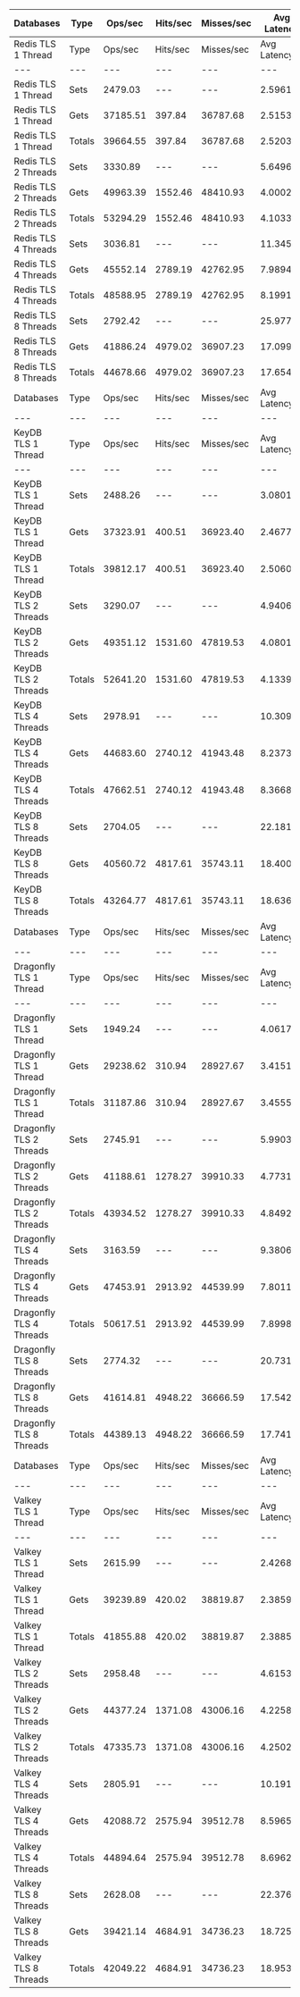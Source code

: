 | Databases | Type | Ops/sec | Hits/sec | Misses/sec | Avg Latency | p50 Latency | p99 Latency | p99.9 Latency | KB/sec |
| --- | --- | --- | --- | --- | --- | --- | --- | --- | --- |
| Redis TLS 1 Thread | Type | Ops/sec | Hits/sec | Misses/sec | Avg Latency | p50 Latency | p99 Latency | p99.9 Latency | KB/sec |
| --- | --- | --- | --- | --- | --- | --- | --- | --- | --- |
Redis TLS 1 Thread | Sets | 2479.03 | --- | --- | 2.59612 | 2.36700 | 5.31100 | 21.24700 | 118.61 |
Redis TLS 1 Thread | Gets | 37185.51 | 397.84 | 36787.68 | 2.51531 | 2.35100 | 4.54300 | 5.95100 | 1417.94 |
Redis TLS 1 Thread | Totals | 39664.55 | 397.84 | 36787.68 | 2.52037 | 2.35100 | 4.60700 | 6.30300 | 1536.54 |
Redis TLS 2 Threads | Sets | 3330.89 | --- | --- | 5.64962 | 3.88700 | 9.98300 | 307.19900 | 159.37 |
Redis TLS 2 Threads | Gets | 49963.39 | 1552.46 | 48410.93 | 4.00028 | 3.85500 | 8.63900 | 11.13500 | 1910.14 |
Redis TLS 2 Threads | Totals | 53294.29 | 1552.46 | 48410.93 | 4.10337 | 3.85500 | 8.70300 | 11.51900 | 2069.51 |
Redis TLS 4 Threads | Sets | 3036.81 | --- | --- | 11.34517 | 7.58300 | 21.50300 | 712.70300 | 145.30 |
Redis TLS 4 Threads | Gets | 45552.14 | 2789.19 | 42762.95 | 7.98945 | 7.51900 | 18.17500 | 24.31900 | 1748.20 |
Redis TLS 4 Threads | Totals | 48588.95 | 2789.19 | 42762.95 | 8.19919 | 7.51900 | 18.30300 | 25.98300 | 1893.50 |
Redis TLS 8 Threads | Sets | 2792.42 | --- | --- | 25.97770 | 16.25500 | 45.56700 | 1662.97500 | 133.60 |
Redis TLS 8 Threads | Gets | 41886.24 | 4979.02 | 36907.23 | 17.09931 | 16.12700 | 37.88700 | 48.89500 | 1619.30 |
Redis TLS 8 Threads | Totals | 44678.66 | 4979.02 | 36907.23 | 17.65421 | 16.12700 | 38.14300 | 52.73500 | 1752.90 |
| Databases | Type | Ops/sec | Hits/sec | Misses/sec | Avg Latency | p50 Latency | p99 Latency | p99.9 Latency | KB/sec |
| --- | --- | --- | --- | --- | --- | --- | --- | --- | --- |
| KeyDB TLS 1 Thread | Type | Ops/sec | Hits/sec | Misses/sec | Avg Latency | p50 Latency | p99 Latency | p99.9 Latency | KB/sec |
| --- | --- | --- | --- | --- | --- | --- | --- | --- | --- |
KeyDB TLS 1 Thread | Sets | 2488.26 | --- | --- | 3.08014 | 2.28700 | 5.63100 | 145.40700 | 119.05 |
KeyDB TLS 1 Thread | Gets | 37323.91 | 400.51 | 36923.40 | 2.46776 | 2.27100 | 4.60700 | 6.04700 | 1423.22 |
KeyDB TLS 1 Thread | Totals | 39812.17 | 400.51 | 36923.40 | 2.50604 | 2.27100 | 4.67100 | 6.46300 | 1542.27 |
KeyDB TLS 2 Threads | Sets | 3290.07 | --- | --- | 4.94069 | 3.91900 | 10.94300 | 206.84700 | 157.41 |
KeyDB TLS 2 Threads | Gets | 49351.12 | 1531.60 | 47819.53 | 4.08012 | 3.90300 | 9.34300 | 12.09500 | 1886.72 |
KeyDB TLS 2 Threads | Totals | 52641.20 | 1531.60 | 47819.53 | 4.13391 | 3.90300 | 9.40700 | 12.99100 | 2044.14 |
KeyDB TLS 4 Threads | Sets | 2978.91 | --- | --- | 10.30916 | 7.77500 | 22.78300 | 438.27100 | 142.52 |
KeyDB TLS 4 Threads | Gets | 44683.60 | 2740.12 | 41943.48 | 8.23737 | 7.74300 | 19.07100 | 24.83100 | 1714.89 |
KeyDB TLS 4 Threads | Totals | 47662.51 | 2740.12 | 41943.48 | 8.36686 | 7.77500 | 19.19900 | 26.23900 | 1857.41 |
KeyDB TLS 8 Threads | Sets | 2704.05 | --- | --- | 22.18164 | 17.53500 | 46.59100 | 811.00700 | 129.38 |
KeyDB TLS 8 Threads | Gets | 40560.72 | 4817.61 | 35743.11 | 18.40044 | 17.53500 | 39.42300 | 49.91900 | 1568.03 |
KeyDB TLS 8 Threads | Totals | 43264.77 | 4817.61 | 35743.11 | 18.63677 | 17.53500 | 39.67900 | 53.24700 | 1697.41 |
| Databases | Type | Ops/sec | Hits/sec | Misses/sec | Avg Latency | p50 Latency | p99 Latency | p99.9 Latency | KB/sec |
| --- | --- | --- | --- | --- | --- | --- | --- | --- | --- |
| Dragonfly TLS 1 Thread | Type | Ops/sec | Hits/sec | Misses/sec | Avg Latency | p50 Latency | p99 Latency | p99.9 Latency | KB/sec |
| --- | --- | --- | --- | --- | --- | --- | --- | --- | --- |
Dragonfly TLS 1 Thread | Sets | 1949.24 | --- | --- | 4.06179 | 3.51900 | 7.03900 | 140.28700 | 93.26 |
Dragonfly TLS 1 Thread | Gets | 29238.62 | 310.94 | 28927.67 | 3.41512 | 3.51900 | 6.39900 | 7.51900 | 1114.90 |
Dragonfly TLS 1 Thread | Totals | 31187.86 | 310.94 | 28927.67 | 3.45554 | 3.51900 | 6.43100 | 7.83900 | 1208.16 |
Dragonfly TLS 2 Threads | Sets | 2745.91 | --- | --- | 5.99034 | 4.57500 | 11.26300 | 270.33500 | 131.38 |
Dragonfly TLS 2 Threads | Gets | 41188.61 | 1278.27 | 39910.33 | 4.77319 | 4.54300 | 10.17500 | 11.71100 | 1574.67 |
Dragonfly TLS 2 Threads | Totals | 43934.52 | 1278.27 | 39910.33 | 4.84926 | 4.54300 | 10.17500 | 12.28700 | 1706.04 |
Dragonfly TLS 4 Threads | Sets | 3163.59 | --- | --- | 9.38067 | 7.32700 | 22.91100 | 354.30300 | 151.36 |
Dragonfly TLS 4 Threads | Gets | 47453.91 | 2913.92 | 44539.99 | 7.80115 | 7.26300 | 19.07100 | 25.08700 | 1821.23 |
Dragonfly TLS 4 Threads | Totals | 50617.51 | 2913.92 | 44539.99 | 7.89987 | 7.29500 | 19.19900 | 26.23900 | 1972.59 |
Dragonfly TLS 8 Threads | Sets | 2774.32 | --- | --- | 20.73181 | 16.63900 | 48.12700 | 716.79900 | 132.74 |
Dragonfly TLS 8 Threads | Gets | 41614.81 | 4948.22 | 36666.59 | 17.54255 | 16.51100 | 39.67900 | 54.01500 | 1608.81 |
Dragonfly TLS 8 Threads | Totals | 44389.13 | 4948.22 | 36666.59 | 17.74188 | 16.51100 | 40.19100 | 58.62300 | 1741.55 |
| Databases | Type | Ops/sec | Hits/sec | Misses/sec | Avg Latency | p50 Latency | p99 Latency | p99.9 Latency | KB/sec |
| --- | --- | --- | --- | --- | --- | --- | --- | --- | --- |
| Valkey TLS 1 Thread | Type | Ops/sec | Hits/sec | Misses/sec | Avg Latency | p50 Latency | p99 Latency | p99.9 Latency | KB/sec |
| --- | --- | --- | --- | --- | --- | --- | --- | --- | --- |
Valkey TLS 1 Thread | Sets | 2615.99 | --- | --- | 2.42686 | 2.31900 | 4.73500 | 12.15900 | 125.16 |
Valkey TLS 1 Thread | Gets | 39239.89 | 420.02 | 38819.87 | 2.38596 | 2.30300 | 3.95100 | 5.24700 | 1496.27 |
Valkey TLS 1 Thread | Totals | 41855.88 | 420.02 | 38819.87 | 2.38852 | 2.30300 | 3.96700 | 5.37500 | 1621.43 |
Valkey TLS 2 Threads | Sets | 2958.48 | --- | --- | 4.61537 | 4.09500 | 8.31900 | 118.78300 | 141.55 |
Valkey TLS 2 Threads | Gets | 44377.24 | 1371.08 | 43006.16 | 4.22585 | 4.07900 | 7.13500 | 9.79100 | 1696.54 |
Valkey TLS 2 Threads | Totals | 47335.73 | 1371.08 | 43006.16 | 4.25020 | 4.07900 | 7.16700 | 10.43100 | 1838.09 |
Valkey TLS 4 Threads | Sets | 2805.91 | --- | --- | 10.19125 | 8.38300 | 14.65500 | 374.78300 | 134.25 |
Valkey TLS 4 Threads | Gets | 42088.72 | 2575.94 | 39512.78 | 8.59654 | 8.38300 | 13.18300 | 15.29500 | 1615.28 |
Valkey TLS 4 Threads | Totals | 44894.64 | 2575.94 | 39512.78 | 8.69621 | 8.38300 | 13.24700 | 16.12700 | 1749.52 |
Valkey TLS 8 Threads | Sets | 2628.08 | --- | --- | 22.37692 | 18.30300 | 32.25500 | 811.00700 | 125.74 |
Valkey TLS 8 Threads | Gets | 39421.14 | 4684.91 | 34736.23 | 18.72554 | 18.17500 | 28.92700 | 34.30300 | 1523.99 |
Valkey TLS 8 Threads | Totals | 42049.22 | 4684.91 | 34736.23 | 18.95376 | 18.17500 | 29.05500 | 36.86300 | 1649.73 |
